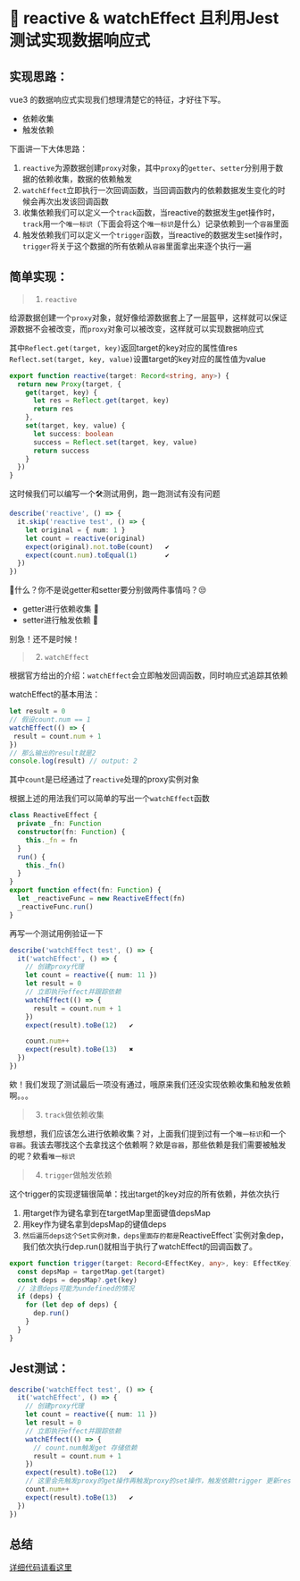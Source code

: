# 🚀 reactive & watchEffect 且利用Jest测试实现数据响应式

## 实现思路：
vue3 的数据响应式实现我们想理清楚它的特征，才好往下写。

* 依赖收集
* 触发依赖
  
下面讲一下大体思路：

1. `reactive`为源数据创建`proxy`对象，其中`proxy`的`getter`、`setter`分别用于数据的依赖收集，数据的依赖触发
2. `watchEffect`立即执行一次回调函数，当回调函数内的依赖数据发生变化的时候会再次出发该回调函数
3. 收集依赖我们可以定义一个`track`函数，当reactive的数据发生get操作时，`track`用一个`唯一标识`（下面会将这个`唯一标识`是什么）记录依赖到一个`容器`里面
4. 触发依赖我们可以定义一个`trigger`函数，当reactive的数据发生set操作时，`trigger`将关于这个数据的所有依赖从`容器`里面拿出来逐个执行一遍

## 简单实现：
> 1. `reactive`

给源数据创建一个`proxy`对象，就好像给源数据套上了一层盔甲，这样就可以保证源数据不会被改变，而`proxy`对象可以被改变，这样就可以实现数据响应式

其中`Reflect.get(target, key)`返回target的key对应的属性值res
`Reflect.set(target, key, value)`设置target的key对应的属性值为value
  

```TypeScript
export function reactive(target: Record<string, any>) {
  return new Proxy(target, {
    get(target, key) {
      let res = Reflect.get(target, key)
      return res
    },
    set(target, key, value) {
      let success: boolean
      success = Reflect.set(target, key, value)
      return success
    }
  })
}
```
这时候我们可以编写一个🛠测试用例，跑一跑测试有没有问题
```Typescript
describe('reactive', () => {
  it.skip('reactive test', () => {
    let original = { num: 1 } 
    let count = reactive(original)
    expect(original).not.toBe(count)   ✔
    expect(count.num).toEqual(1)       ✔
  })
})

```

🤮什么？你不是说getter和setter要分别做两件事情吗？😒
* getter进行依赖收集 👀
* setter进行触发依赖 🔌

别急！还不是时候！

> 2. `watchEffect`

 根据官方给出的介绍：`watchEffect`会立即触发回调函数，同时响应式追踪其依赖

watchEffect的基本用法：
 ```typeScript
let result = 0
// 假设count.num == 1
watchEffect(() => {
  result = count.num + 1
})
// 那么输出的result就是2
console.log(result) // output: 2
 ```
其中`count`是已经通过了`reactive`处理的proxy实例对象

根据上述的用法我们可以简单的写出一个`watchEffect`函数

```typescript
class ReactiveEffect {
  private _fn: Function
  constructor(fn: Function) {
    this._fn = fn
  }
  run() {
    this._fn()
  }
}
export function effect(fn: Function) {
  let _reactiveFunc = new ReactiveEffect(fn)
  _reactiveFunc.run()
}

```
再写一个测试用例验证一下
```Typescript
describe('watchEffect test', () => {
  it('watchEffect', () => {
    // 创建proxy代理
    let count = reactive({ num: 11 })
    let result = 0
    // 立即执行effect并跟踪依赖
    watchEffect(() => {
      result = count.num + 1
    })
    expect(result).toBe(12)   ✔

    count.num++
    expect(result).toBe(13)   ✖️
  })
})

```
欸！我们发现了测试最后一项没有通过，哦原来我们还没实现依赖收集和触发依赖啊。。。


> 3. `track`做依赖收集

我想想，我们应该怎么进行依赖收集？对，上面我们提到过有一个`唯一标识`和一个`容器`。我该去哪找这个去拿找这个依赖啊？欸是`容器`，那些依赖是我们需要被触发的呢？欸看`唯一标识`


> 4. `trigger`做触发依赖

这个trigger的实现逻辑很简单：找出target的key对应的所有依赖，并依次执行

1. 用target作为键名拿到在targetMap里面键值depsMap
2. 用key作为键名拿到depsMap的键值deps
3. `然后遍历deps这个Set实例对象，deps里面存的都是`ReactiveEffect`实例对象dep，我们依次执行dep.run()就相当于执行了watchEffect的回调函数了。
   
```typescript
export function trigger(target: Record<EffectKey, any>, key: EffectKey) {
  const depsMap = targetMap.get(target)
  const deps = depsMap?.get(key)
  // 注意deps可能为undefined的情况
  if (deps) {
    for (let dep of deps) {
      dep.run()
    }
  }
}
```

## Jest测试：

```Typescript
describe('watchEffect test', () => {
  it('watchEffect', () => {
    // 创建proxy代理
    let count = reactive({ num: 11 })
    let result = 0
    // 立即执行effect并跟踪依赖
    watchEffect(() => {
      // count.num触发get 存储依赖
      result = count.num + 1
    })
    expect(result).toBe(12)   ✔
    // 这里会先触发proxy的get操作再触发proxy的set操作，触发依赖trigger 更新result
    count.num++
    expect(result).toBe(13)   ✔
  })
})
```
## 总结

[详细代码请看这里](https://github.com/HongxuanG/toy-vue3/tree/main/src/reactivity)
